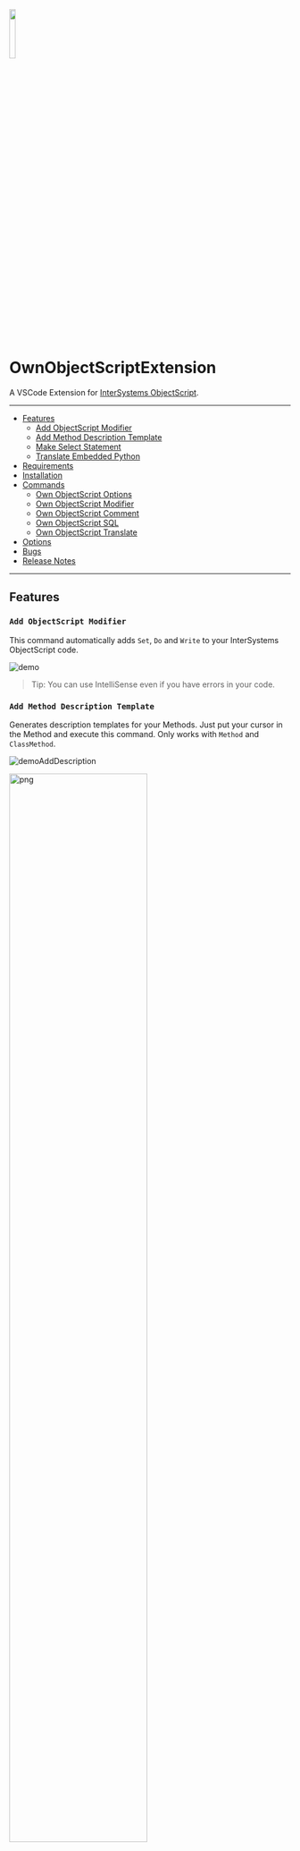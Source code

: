 <img src="https://github.com/phil1436/ownobjectscriptextension/raw/master/resources/logo.png" width="15%"/> 

# OwnObjectScriptExtension

A VSCode Extension for [InterSystems ObjectScript](https://docs.intersystems.com/irislatest/csp/docbook/DocBook.UI.Page.cls?KEY=GCOS_INTRO).

---

* [Features](https://github.com/phil1436/ownobjectscriptextension#features)
  * [Add ObjectScript Modifier](https://github.com/phil1436/ownobjectscriptextension#add-objectscript-modifier)
  * [Add Method Description Template](https://github.com/phil1436/ownobjectscriptextension#add-method-description-template)
  * [Make Select Statement](https://github.com/phil1436/ownobjectscriptextension#make-select-statement)
  * [Translate Embedded Python](https://github.com/phil1436/ownobjectscriptextension#translate-embedded-python)
* [Requirements](https://github.com/phil1436/ownobjectscriptextension#requirements)
* [Installation](https://github.com/phil1436/ownobjectscriptextension#installation)
* [Commands](https://github.com/phil1436/ownobjectscriptextension#commands)
  * [Own ObjectScript Options](https://github.com/phil1436/ownobjectscriptextension#own-objectscript-options)
  * [Own ObjectScript Modifier](https://github.com/phil1436/ownobjectscriptextension#own-objectscript-modifier)
  * [Own ObjectScript Comment](https://github.com/phil1436/ownobjectscriptextension#own-objectscript-comment)
  * [Own ObjectScript SQL](https://github.com/phil1436/ownobjectscriptextension#own-objectscript-sql)
  * [Own ObjectScript Translate](https://github.com/phil1436/ownobjectscriptextension#own-objectscript-translate)
* [Options](https://github.com/phil1436/ownobjectscriptextension#options)
* [Bugs](https://github.com/phil1436/ownobjectscriptextension#bugs)
* [Release Notes](https://github.com/phil1436/ownobjectscriptextension#release-notes)

---

## Features

### `Add ObjectScript Modifier`

This command automatically adds `Set`, `Do` and `Write` to your InterSystems ObjectScript code.

![demo](https://github.com/phil1436/ownobjectscriptextension/raw/master/resources/demo.gif)

> Tip: You can use IntelliSense even if you have errors in your code.

### `Add Method Description Template`

Generates description templates for your Methods. Just put your cursor in the Method and execute this command. Only works with `Method` and `ClassMethod`.

![demoAddDescription](https://github.com/phil1436/ownobjectscriptextension/raw/master/resources/demoAddDescription.gif)


<img alt="png" src="https://github.com/phil1436/ownobjectscriptextension/raw/master/resources/demoAddDescriptionClassReference.png" width="70%"/>

> Tip: You can change the template in the options.json file.

### `Make Select Statement`

Generates a *SELECT \** statement based on the current opened file.

![demoMakeSelectStatement](https://github.com/phil1436/ownobjectscriptextension/raw/master/resources/DemoMakeSelectStatement.gif)

> Tip: Install the [SQLTools](https://github.com/mtxr/vscode-sqltools) extension to execute the statement directly in VSCode.

### `Translate Embedded Python`

Translate an ObjectSCript Method to embedded python.

![demoTranslateEmbeddedPython](https://github.com/phil1436/ownobjectscriptextension/raw/master/resources/demoTranslateEmbeddedPython.gif)

---

## Requirements

The [InterSystems ObjectScript Extension](https://intersystems-community.github.io/vscode-objectscript/) should be installed and an active Texteditor with an Intersystems ObjectScript file should be open.

---

## Installation

Clone this repository (recommended under `~/.vscode/extensions`)

````shell
git clone https://github.com/phil1436/ownobjectscriptextension C:\Users\<your-user>\.vscode\extensions\ownobjectscriptextension
````

Then run the command `Developer: Install Extension from Location...` and choose the cloned repository.

---

## Commands

### Own ObjectScript Options

* `Open Options File`: Opens the `options.json` file.
* `Toggle Save File after Command`: Toggle if the file gets saved after a Command (is off by default).
* `Toggle Show Lines-Modified-Messages`: Toggle if a message box will be displayed after a Command (is on by default).
* `Toggle Open SQL File`: Toggle if a sql file will be genarted after a [`Own ObjectScript SQL`](https://github.com/phil1436/ownobjectscriptextension#own-objectscript-sql) Command (is off by default).

### Own ObjectScript Modifier

* `Add ObjectScript Modifier`: Adds `Set`, `Do` and `Write` modifier to your ObjectScript code. See [here](https://github.com/phil1436/ownobjectscriptextension#add-objectscript-modifier) for more information.
* `Show ObjectScript Keywords`: Shows the current list of keywords.
* `Add ObjectScript Keyword`: Adds an Objectscript keyword to options.json. If a line starts with one of those keywords no modifier will be added.
* `Remove ObjectScript Keyword`: Remove an ObjectScript keyword.

> Tip: Lines starting with a keyword will be ignored.

### Own ObjectScript Comment

* `Add Method Description Template`: Adds a description template to your Method or ClassMethod. See [here](https://github.com/phil1436/ownobjectscriptextension#add-method-description-template) for more information.
* `Add Inline Comments`: Adds a comment in the current Method every specified count of lines without any comment (Default is every 5 lines).

### Own ObjectScript SQL

* `Make Select Statement`: Copies a SQL-Select-Statement based on the currently opened file to the clipboard. If *OpenSQLFile* is enabled a sql file will be generated.

### Own ObjectScript Translate

* `Translate Embedded Python`: Translates an Objectscript Method to embedded python.

---

## Options

Open the *options.json* file via `Own ObjectScript Options: Open Options File`.

* *ShowMessages*: Set if the extension will show information messages (Can also be set via `Own ObjectScript Options: Toggle Show Lines-Modified-Messages`).
* *SaveFile*: Set if the current opend file will be saved after a command (Can also be set via `Own ObjectScript Options: Toggle Save File after Command`).
* *MethodCommentTemplate*: The template for the method description (See *__comment* field for further information).
* *InLineCommentsCount*: Sets the line count between added comments for ``(Must be greater than 0).
* *KeyWords*: Sets the keywords for `Own ObjectScript Modifier: Add Method Description Template`, so a line starting with one of those keywords will be ignored (Can be set via `Own ObjectScript Modifier: Add ObjectScript Keyword` and `Own ObjectScript Modifier: Remove ObjectScript Keyword`).
* *OpenSQLFile*: Set if a sql file will be opend with `Own ObjectScript SQL: Make SQL Select File` (Can be set `Own ObjectScript Options: Toggle Open SQL File`).

<!-- ## Extension Settings

Include if your extension adds any VS Code settings through the `contributes.configuration` extension point.

For example:

This extension contributes the following settings:

- `myExtension.enable`: Enable/disable this extension.
- `myExtension.thing`: Set to `blah` to do something.

## Known Issues

Calling out known issues can help limit users opening duplicate issues against your extension. -->
---

## Bugs

* *no known bugs*

---

## [Release Notes](https://github.com/phil1436/ownobjectscriptextension/blob/master/CHANGELOG.md)

## [v0.0.8](https://github.com/phil1436/ownobjectscriptextension/tree/0.0.8)

* Bug fixes

## [v0.0.7](https://github.com/phil1436/ownobjectscriptextension/tree/0.0.7)

* Commands added

## [v0.0.6](https://github.com/phil1436/ownobjectscriptextension/tree/0.0.6)

* Bug fixes
* Commands renamed

## [v0.0.5](https://github.com/phil1436/ownobjectscriptextension/tree/0.0.5)

* Commands added

## [v0.0.4](https://github.com/phil1436/ownobjectscriptextension/tree/0.0.4)

* Bug fixes
* Commands added

## [v0.0.3](https://github.com/phil1436/ownobjectscriptextension/tree/0.0.3)

* Design changes
* Commands added

## [v0.0.2](https://github.com/phil1436/ownobjectscriptextension/tree/0.0.2)

* options.json added
* Commands added

## [v0.0.1](https://github.com/phil1436/ownobjectscriptextension/tree/0.0.1)

* *Initial release*

---

by Philipp B.

powered by [InterSystems](https://www.intersystems.com/).

*This application is **not** supported by InterSystems Corporation.*
